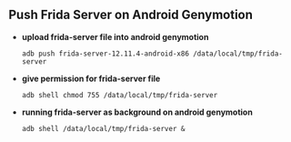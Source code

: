 ## Push Frida Server on Android Genymotion



* **upload frida-server file into android genymotion**

  ```adb push frida-server-12.11.4-android-x86 /data/local/tmp/frida-server```



* **give permission for frida-server file**

  ```adb shell chmod 755 /data/local/tmp/frida-server```



* **running frida-server as background on android genymotion**

  ```adb shell /data/local/tmp/frida-server &``` 
